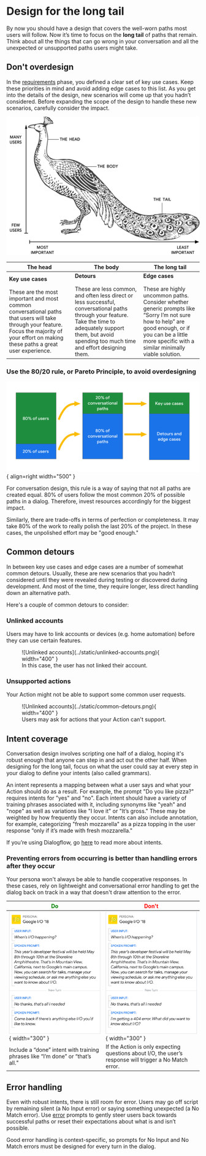 # Design for the long tail

By now you should have a design that covers the well-worn paths most users will
follow. Now it’s time to focus on the **long tail** of paths that remain. Think
about all the things that can go wrong in your conversation and all the
unexpected or unsupported paths users might take.

## Don't overdesign

In the [requirements](../conversation-design-process/gather-requirements.md)
phase, you defined a clear set of key use cases. Keep these priorities in mind
and avoid adding edge cases to this list. As you get into the details of the
design, new scenarios will come up that you hadn’t considered. Before expanding
the scope of the design to handle these new scenarios, carefully consider the
impact.

![The long tail](../static/long-tail.png)

The head | The body | The long tail
---|---|---
**Key use cases**<br><br>These are the most important and most common conversational paths that users will take through your feature. Focus the majority of your effort on making these paths a great user experience. | **Detours**<br><br>These are less common, and often less direct or less successful, conversational paths through your feature. Take the time to adequately support them, but avoid spending too much time and effort designing them. | **Edge cases**<br><br>These are highly uncommon paths. Consider whether generic prompts like “Sorry I’m not sure how to help” are good enough, or if you can be a little more specific with a similar minimally viable solution.

### Use the 80/20 rule, or Pareto Principle, to avoid overdesigning

![80/20 diagram with bar charts](../static/80-20-diagram.png){ align=right width="500" }

For conversation design, this rule is a way of saying that not all paths are
created equal. 80% of users follow the most common 20% of possible paths in a
dialog. Therefore, invest resources accordingly for the biggest impact.

Similarly, there are trade-offs in terms of perfection or completeness. It may
take 80% of the work to really polish the last 20% of the project. In these
cases, the unpolished effort may be "good enough."

## Common detours

In between key use cases and edge cases are a number of somewhat common detours.
Usually, these are new scenarios that you hadn’t considered until they were
revealed during testing or discovered during development. And most of the time,
they require longer, less direct handling down an alternative path.

Here's a couple of common detours to consider:

### Unlinked accounts

Users may have to link accounts or devices (e.g. home automation) before they
can use certain features.

<figure markdown>
  ![Unlinked accounts](../static/unlinked-accounts.png){ width="400" }
  <figcaption>
    In this case, the user has not linked their account.
  </figcaption>
</figure>

### Unsupported actions

Your Action might not be able to support some common user requests.

<figure markdown>
  ![Unlinked accounts](../static/common-detours.png){ width="400" }
  <figcaption>
    Users may ask for actions that your Action can't support.
  </figcaption>
</figure>

## Intent coverage

Conversation design involves scripting one half of a dialog, hoping it's robust
enough that anyone can step in and act out the other half. When designing for
the long tail, focus on what the user could say at every step in your dialog to
define your intents (also called grammars).

An intent represents a mapping between what a user says and what your Action
should do as a result. For example, the prompt "Do you like pizza?" requires
intents for "yes" and "no". Each intent should have a variety of training
phrases associated with it, including synonyms like "yeah" and "nope" as well as
variations like "I love it" or "It’s gross." These may be weighted by how
frequently they occur. Intents can also include annotation, for example,
categorizing "fresh mozzarella" as a pizza topping in the user response “only if
it’s made with fresh mozzarella."

If you’re using Dialogflow, go
[here](https://cloud.google.com/dialogflow/cx/docs/concept/intent) to read more
about intents.

### Preventing errors from occurring is better than handling errors after they occur

Your persona won't always be able to handle cooperative responses. In these
cases, rely on lightweight and conversational error handling to get the dialog
back on track in a way that doesn't draw attention to the error.

<span style="color: green;">Do</span> | <span style="color: red;">Don't</span>
---|---
![Intent coverage do](../static/intentcoverage-do.png){ width="300" } | ![Intent coverage don't](../static/intentcoverage-dont.png){ width="300" }
Include a “done” intent with training phrases like “I’m done” or “that’s all." | If the Action is only expecting questions about I/O, the user’s response will trigger a No Match error.

## Error handling

Even with robust intents, there is still room for error. Users may go off script
by remaining silent (a No Input error) or saying something unexpected (a No
Match error). Use [error](../conversational-components/errors.md) prompts to
gently steer users back towards successful paths or reset their expectations
about what is and isn’t possible.

Good error handling is context-specific, so prompts for No Input and No Match
errors must be designed for every turn in the dialog.
